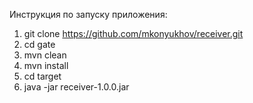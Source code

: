 Инструкция по запуску приложения:

1. git clone https://github.com/mkonyukhov/receiver.git
2. cd gate
3. mvn clean
4. mvn install
5. cd target
6. java -jar receiver-1.0.0.jar